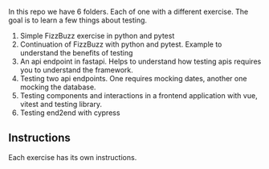 In this repo we have 6 folders. Each of one with a different exercise. The goal is to learn a few things about testing.
1. Simple FizzBuzz exercise in python and pytest
2. Continuation of FizzBuzz with python and pytest. Example to understand the benefits of testing
3. An api endpoint in fastapi. Helps to understand how testing apis requires you to understand the framework.
4. Testing two api endpoints. One requires mocking dates, another one mocking the database.
5. Testing components and interactions in a frontend application with vue, vitest and testing library.
6. Testing end2end with cypress

## Instructions
Each exercise has its own instructions.
